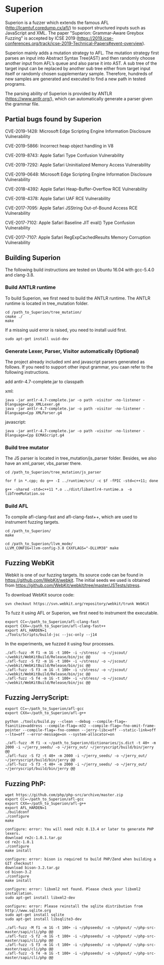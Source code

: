 # Superion

Superion is a fuzzer which extends the famous AFL (http://lcamtuf.coredump.cx/afl/) to support structured inputs such as JavaScript and XML. The paper "Superion: Grammar-Aware Greybox Fuzzing" is accepted by ICSE 2019 (https://2019.icse-conferences.org/track/icse-2019-Technical-Papers#event-overview). 

Superion mainly adds a mutation strategy to AFL. The mutation strategy first parses an input into Abstract Syntax Tree(AST)  and then randomly choose another input from AFL’s queue and also parse it into AST. A sub tree of the target input can be replaced by another sub tree either from target input itself or randomly chosen supplementary sample. Therefore, hundreds of new samples are generated and executed to find a new path in tested programs.

The parsing ability of Superion is provided by ANTLR (https://www.antlr.org/), which can automatically generate a parser given the grammar file. 

## Partial bugs found by Superion

CVE-2019-1428: Microsoft Edge Scripting Engine Information Disclosure Vulnerability

CVE-2019-5866: Incorrect heap object handling in V8

CVE-2019-8743: Apple Safari Type Confusion Vulnerability

CVE-2019-7292: Apple Safari Uninitialized Memory Access Vulnerability

CVE-2019-0648: Microsoft Edge Scripting Engine Information Disclosure Vulnerability

CVE-2018-4392: Apple Safari Heap-Buffer-Overflow RCE Vulnerability

CVE-2018-4378: Apple Safari UAF RCE Vulnerability

CVE-2017-7095: Apple Safari JSString Out-of-Bound Access RCE Vulnerability

CVE-2017-7102: Apple Safari Baseline JIT eval() Type Confusion Vulnerability

CVE-2017-7107: Apple Safari RegExpCachedResults Memory Corruption Vulnerability


## Building Superion

The following build instructions are tested on Ubuntu 16.04 with gcc-5.4.0 and clang-3.8.

### Build ANTLR runtime

To build Superion, we first need to build the ANTLR runtime. The ANTLR runtime is located in tree_mutation folder.

```
cd /path_to_Superion/tree_mutation/
cmake ./
make
```

If a missing uuid error is raised, you need to install uuid first.

```
sudo apt-get install uuid-dev
```

### Generate Lexer, Parser, Visitor automatically (Optional)

The project already included xml and javascript parsers generated as follows. If you need to support other input grammar, you caan refer to the following instructions.

add antlr-4.7-complete.jar to classpath

xml:
```
java -jar antlr-4.7-complete.jar -o path -visitor -no-listener -Dlanguage=Cpp XMLLexer.g4 
java -jar antlr-4.7-complete.jar -o path -visitor -no-listener -Dlanguage=Cpp XMLParser.g4
```

javascript:
```
java -jar antlr-4.7-complete.jar -o path -visitor -no-listener -Dlanguage=Cpp ECMAScript.g4 
```


### Build tree mutator

The JS parser is located in tree_mutation/js_parser folder. Besides, we also have an xml_parser, vbs_parser there.

```
cd /path_to_Superion/tree_mutation/js_parser

for f in *.cpp; do g++ -I ../runtime/src/ -c $f -fPIC -std=c++11; done

g++ -shared -std=c++11 *.o ../dist/libantlr4-runtime.a  -o libTreeMutation.so
```

### Build AFL

To compile afl-clang-fast and afl-clang-fast++, which are used to instrument fuzzing targets.
```
cd /path_to_Superion/
make

cd /path_to_Superion/llvm_mode/
LLVM_CONFIG=llvm-config-3.8 CXXFLAGS="-DLLVM38" make
```

## Fuzzing WebKit

Webkit is one of our fuzzing targets. Its source code can be found in https://github.com/WebKit/webkit. The initial seeds we used is obtained from https://github.com/WebKit/webkit/tree/master/JSTests/stress.

To download WebKit source code:

```
svn checkout https://svn.webkit.org/repository/webkit/trunk WebKit
```

To fuzz it using AFL or Superion, we first need to instrument the executable. 

```
export CC=~/path_to_Superion/afl-clang-fast
export CXX=~/path_to_Superion/afl-clang-fast++
export AFL_HARDEN=1
./Tools/Scripts/build-jsc --jsc-only --j14
```

In the experiments, we fuzzed it using four processes.

```
./afl-fuzz -M f1 -m 1G -t 100+ -i ~/stress/ -o ~/jscout/ ~/webkit/WebKitBuild/Release/bin/jsc @@
./afl-fuzz -S f2 -m 1G -t 100+ -i ~/stress/ -o ~/jscout/ ~/webkit/WebKitBuild/Release/bin/jsc @@
./afl-fuzz -S f3 -m 1G -t 100+ -i ~/stress/ -o ~/jscout/ ~/webkit/WebKitBuild/Release/bin/jsc @@
./afl-fuzz -S f4 -m 1G -t 100+ -i ~/stress/ -o ~/jscout/ ~/webkit/WebKitBuild/Release/bin/jsc @@
```

## Fuzzing JerryScript:

```
export CC=~/path_to_Superion/afl-gcc
export CXX=~/path_to_Superion/afl-g++

python ./tools/build.py --clean --debug --compile-flag=-fsanitize=address --compile-flag=-m32 --compile-flag=-fno-omit-frame-pointer --compile-flag=-fno-common --jerry-libc=off --static-link=off --lto=off --error-message=on --system-allocator=on

./afl-fuzz -M f1 -x ~/path_to_Superion/dictionaries/js.dict -t 40+ -m 2000 -i ~/jerry_seeds/ -o ~/jerry_out/ ~/jerryscript/build/bin/jerry @@
./afl-fuzz -S f2 -t 40+ -m 2000 -i ~/jerry_seeds/ -o ~/jerry_out/ ~/jerryscript/build/bin/jerry @@
./afl-fuzz -S f3 -t 40+ -m 2000 -i ~/jerry_seeds/ -o ~/jerry_out/ ~/jerryscript/build/bin/jerry @@
```

## Fuzzing PhP:
```
wget https://github.com/php/php-src/archive/master.zip
export CC=~/path_to_Superion/afl-gcc
export CXX=~/path_to_Superion/afl-g++
export AFL_HARDEN=1
./buildconf
./configure
make

configure: error: You will need re2c 0.13.4 or later to generate PHP lexers.
download re2c-1.0.1.tar.gz
cd re2c-1.0.1
./configure
make install

configure: error: bison is required to build PHP/Zend when building a GIT checkout!
download bison-3.2.tar.gz
cd bison-3.2
./configure
make install

configure: error: libxml2 not found. Please check your libxml2 installation.
sudo apt-get install libxml2-dev

configure: error: Please reinstall the sqlite distribution from http://www.sqlite.org
sudo apt-get install sqlite
sudo apt-get install libsqlite3-dev

./afl-fuzz -M f1 -m 1G -t 100+ -i ~/phpseeds/ -o ~/phpout/ ~/php-src-master/sapi/cli/php @@
./afl-fuzz -S f2 -m 1G -t 100+ -i ~/phpseeds/ -o ~/phpout/ ~/php-src-master/sapi/cli/php @@
./afl-fuzz -S f3 -m 1G -t 100+ -i ~/phpseeds/ -o ~/phpout/ ~/php-src-master/sapi/cli/php @@
./afl-fuzz -S f4 -m 1G -t 100+ -i ~/phpseeds/ -o ~/phpout/ ~/php-src-master/sapi/cli/php @@
```
